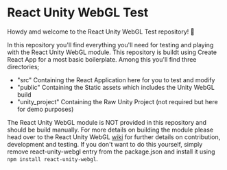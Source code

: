 # React Unity WebGL Test

Howdy amd welcome to the React Unity WebGL Test repository! 🤠

In this repository you'll find everything you'll need for testing and playing with the React Unity WebGL module. This repository is buildt using Create React App for a most basic boilerplate. Among this you'll find three directories;

- "src" Containing the React Application here for you to test and modify
- "public" Containing the Static assets which includes the Unity WebGL build
- "unity_project" Containing the Raw Unity Project (not required but here for demo purposes)

The React Unity WebGL module is NOT provided in this repository and should be build manually. For more details on building the module please head over to the React Unity WebGL [wiki](https://github.com/elraccoone/react-unity-webgl/wiki/Contribution-and-Development) for further details on contribution, development and testing. If you don't want to do this yourself, simply remove react-unity-webgl entry from the package.json and install it using `npm install react-unity-webgl`.

